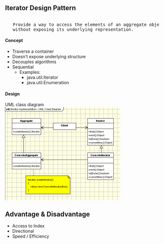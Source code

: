 ## Iterator Design Pattern

<pre>

   Provide a way to access the elements of an aggregate object sequentially 
   without exposing its underlying representation.
</pre>

#### Concept

* Traverse a container
* Doesn’t expose underlying structure
* Decouples algorithms
* Sequential
  * Examples:
    * java.util.Iterator
    * java.util.Enumeration

#### Design

UML class diagram<br>
![](images/iterator_uml.png)

## Advantage & Disadvantage

* Access to Index
* Directional
* Speed / Efficiency